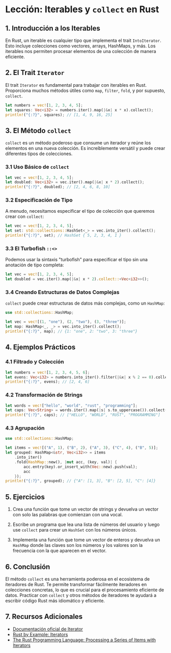 # Lección: Iterables y `collect` en Rust

## 1. Introducción a los Iterables

En Rust, un iterable es cualquier tipo que implementa el trait `IntoIterator`. Esto incluye colecciones como vectores, arrays, HashMaps, y más. Los iterables nos permiten procesar elementos de una colección de manera eficiente.

## 2. El Trait `Iterator`

El trait `Iterator` es fundamental para trabajar con iterables en Rust. Proporciona muchos métodos útiles como `map`, `filter`, `fold`, y por supuesto, `collect`.

```rust
let numbers = vec![1, 2, 3, 4, 5];
let squares: Vec<i32> = numbers.iter().map(|&x| x * x).collect();
println!("{:?}", squares); // [1, 4, 9, 16, 25]
```

## 3. El Método `collect`

`collect` es un método poderoso que consume un iterador y reúne los elementos en una nueva colección. Es increíblemente versátil y puede crear diferentes tipos de colecciones.

### 3.1 Uso Básico de `collect`

```rust
let vec = vec![1, 2, 3, 4, 5];
let doubled: Vec<i32> = vec.iter().map(|&x| x * 2).collect();
println!("{:?}", doubled); // [2, 4, 6, 8, 10]
```

### 3.2 Especificación de Tipo

A menudo, necesitamos especificar el tipo de colección que queremos crear con `collect`:

```rust
let vec = vec![1, 2, 3, 4, 5];
let set: std::collections::HashSet<_> = vec.into_iter().collect();
println!("{:?}", set); // HashSet { 5, 2, 3, 4, 1 }
```

### 3.3 El Turbofish `::<>`

Podemos usar la sintaxis "turbofish" para especificar el tipo sin una anotación de tipo completa:

```rust
let vec = vec![1, 2, 3, 4, 5];
let doubled = vec.iter().map(|&x| x * 2).collect::<Vec<i32>>();
```

### 3.4 Creando Estructuras de Datos Complejas

`collect` puede crear estructuras de datos más complejas, como un `HashMap`:

```rust
use std::collections::HashMap;

let vec = vec![(1, "one"), (2, "two"), (3, "three")];
let map: HashMap<_, _> = vec.into_iter().collect();
println!("{:?}", map); // {1: "one", 2: "two", 3: "three"}
```

## 4. Ejemplos Prácticos

### 4.1 Filtrado y Colección

```rust
let numbers = vec![1, 2, 3, 4, 5, 6];
let evens: Vec<i32> = numbers.into_iter().filter(|&x| x % 2 == 0).collect();
println!("{:?}", evens); // [2, 4, 6]
```

### 4.2 Transformación de Strings

```rust
let words = vec!["hello", "world", "rust", "programming"];
let caps: Vec<String> = words.iter().map(|s| s.to_uppercase()).collect();
println!("{:?}", caps); // ["HELLO", "WORLD", "RUST", "PROGRAMMING"]
```

### 4.3 Agrupación

```rust
use std::collections::HashMap;

let items = vec![("A", 1), ("B", 2), ("A", 3), ("C", 4), ("B", 5)];
let grouped: HashMap<&str, Vec<i32>> = items
    .into_iter()
    .fold(HashMap::new(), |mut acc, (key, val)| {
        acc.entry(key).or_insert_with(Vec::new).push(val);
        acc
    });
println!("{:?}", grouped); // {"A": [1, 3], "B": [2, 5], "C": [4]}
```

## 5. Ejercicios

1. Crea una función que tome un vector de strings y devuelva un vector con solo las palabras que comienzan con una vocal.

2. Escribe un programa que lea una lista de números del usuario y luego use `collect` para crear un `HashSet` con los números únicos.

3. Implementa una función que tome un vector de enteros y devuelva un `HashMap` donde las claves son los números y los valores son la frecuencia con la que aparecen en el vector.

## 6. Conclusión

El método `collect` es una herramienta poderosa en el ecosistema de iteradores de Rust. Te permite transformar fácilmente iteradores en colecciones concretas, lo que es crucial para el procesamiento eficiente de datos. Practicar con `collect` y otros métodos de iteradores te ayudará a escribir código Rust más idiomático y eficiente.

## 7. Recursos Adicionales

- [Documentación oficial de Iterator](https://doc.rust-lang.org/std/iter/trait.Iterator.html)
- [Rust by Example: Iterators](https://doc.rust-lang.org/rust-by-example/trait/iter.html)
- [The Rust Programming Language: Processing a Series of Items with Iterators](https://doc.rust-lang.org/book/ch13-02-iterators.html)